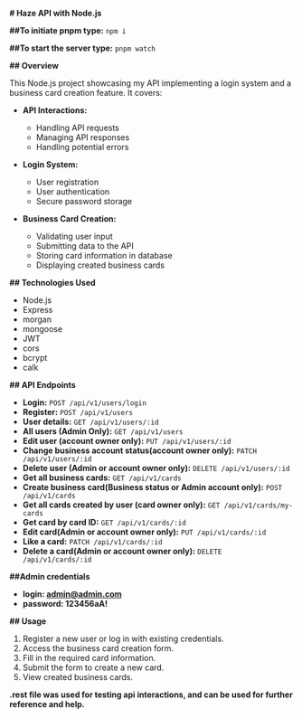 **# Haze API with Node.js**

**##To initiate pnpm type:** `npm i`

**##To start the server type:** `pnpm watch`

**## Overview**

This Node.js project showcasing my API implementing a login system and a business card creation feature. It covers:

- **API Interactions:**

  - Handling API requests
  - Managing API responses
  - Handling potential errors

- **Login System:**
  - User registration
  - User authentication
  - Secure password storage
- **Business Card Creation:**
  - Validating user input
  - Submitting data to the API
  - Storing card information in database
  - Displaying created business cards

**## Technologies Used**

- Node.js
- Express
- morgan
- mongoose
- JWT
- cors
- bcrypt
- calk

**## API Endpoints**

- **Login:** `POST /api/v1/users/login`
- **Register:** `POST /api/v1/users`
- **User details:** `GET /api/v1/users/:id`
- **All users (Admin Only):** `GET /api/v1/users`
- **Edit user (account owner only):** `PUT /api/v1/users/:id`
- **Change business account status(account owner only):** `PATCH /api/v1/users/:id`
- **Delete user (Admin or account owner only):** `DELETE /api/v1/users/:id`
- **Get all business cards:** `GET /api/v1/cards`
- **Create business card(Business status or Admin account only):** `POST /api/v1/cards`
- **Get all cards created by user (card owner only):** `GET /api/v1/cards/my-cards`
- **Get card by card ID:** `GET /api/v1/cards/:id`
- **Edit card(Admin or account owner only):** `PUT /api/v1/cards/:id`
- **Like a card:** `PATCH /api/v1/cards/:id`
- **Delete a card(Admin or account owner only):** `DELETE /api/v1/cards/:id`

**##Admin credentials**

- **login: admin@admin.com**
- **password: 123456aA!**

**## Usage**

1. Register a new user or log in with existing credentials.
2. Access the business card creation form.
3. Fill in the required card information.
4. Submit the form to create a new card.
5. View created business cards.

**.rest file was used for testing api interactions, and can be used for further reference and help.**
